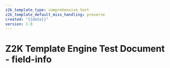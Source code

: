 ```yaml
---
z2k_template_type: comprehensive_test
z2k_template_default_miss_handling: preserve
created: "{{date}}"
version: 1.0
---
```


# Z2K Template Engine Test Document - field-info


